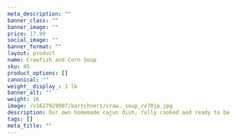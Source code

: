 ```yaml
---
meta_description: ""
banner_class: ""
banner_image: ""
price: 17.99
social_image: ""
banner_format: ""
layout: product
name: Crawfish and Corn Soup
sku: 45
product_options: []
canonical: ""
weight__display_: 1 lb
banner_alt: ""
weight: 16
image: /v1627929907/kartchners/craw._soup_rv70jp.jpg
description: Our own homemade cajun dish, fully cooked and ready to be boiled and served.
tags: []
meta_title: ""
---
```

